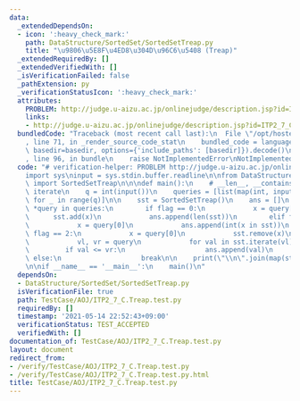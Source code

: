 ```yaml
---
data:
  _extendedDependsOn:
  - icon: ':heavy_check_mark:'
    path: DataStructure/SortedSet/SortedSetTreap.py
    title: "\u9806\u5E8F\u4ED8\u304D\u96C6\u5408 (Treap)"
  _extendedRequiredBy: []
  _extendedVerifiedWith: []
  _isVerificationFailed: false
  _pathExtension: py
  _verificationStatusIcon: ':heavy_check_mark:'
  attributes:
    PROBLEM: http://judge.u-aizu.ac.jp/onlinejudge/description.jsp?id=ITP2_7_C
    links:
    - http://judge.u-aizu.ac.jp/onlinejudge/description.jsp?id=ITP2_7_C
  bundledCode: "Traceback (most recent call last):\n  File \"/opt/hostedtoolcache/Python/3.10.1/x64/lib/python3.10/site-packages/onlinejudge_verify/documentation/build.py\"\
    , line 71, in _render_source_code_stat\n    bundled_code = language.bundle(stat.path,\
    \ basedir=basedir, options={'include_paths': [basedir]}).decode()\n  File \"/opt/hostedtoolcache/Python/3.10.1/x64/lib/python3.10/site-packages/onlinejudge_verify/languages/python.py\"\
    , line 96, in bundle\n    raise NotImplementedError\nNotImplementedError\n"
  code: "# verification-helper: PROBLEM http://judge.u-aizu.ac.jp/onlinejudge/description.jsp?id=ITP2_7_C\n\
    import sys\ninput = sys.stdin.buffer.readline\n\nfrom DataStructure.SortedSet.SortedSetTreap\
    \ import SortedSetTreap\n\n\ndef main():\n    # __len__, __contains__, add, remove,\
    \ iterate\n    q = int(input())\n    queries = [list(map(int, input().split()))\
    \ for _ in range(q)]\n\n    sst = SortedSetTreap()\n    ans = []\n    for flag,\
    \ *query in queries:\n        if flag == 0:\n            x = query[0]\n      \
    \      sst.add(x)\n            ans.append(len(sst))\n        elif flag == 1:\n\
    \            x = query[0]\n            ans.append(int(x in sst))\n        elif\
    \ flag == 2:\n            x = query[0]\n            sst.remove(x)\n        else:\n\
    \            vl, vr = query\n            for val in sst.iterate(vl):\n       \
    \         if val <= vr:\n                    ans.append(val)\n               \
    \ else:\n                    break\n\n    print(\"\\n\".join(map(str, ans)))\n\
    \n\nif __name__ == '__main__':\n    main()\n"
  dependsOn:
  - DataStructure/SortedSet/SortedSetTreap.py
  isVerificationFile: true
  path: TestCase/AOJ/ITP2_7_C.Treap.test.py
  requiredBy: []
  timestamp: '2021-05-14 22:52:43+09:00'
  verificationStatus: TEST_ACCEPTED
  verifiedWith: []
documentation_of: TestCase/AOJ/ITP2_7_C.Treap.test.py
layout: document
redirect_from:
- /verify/TestCase/AOJ/ITP2_7_C.Treap.test.py
- /verify/TestCase/AOJ/ITP2_7_C.Treap.test.py.html
title: TestCase/AOJ/ITP2_7_C.Treap.test.py
---
```

